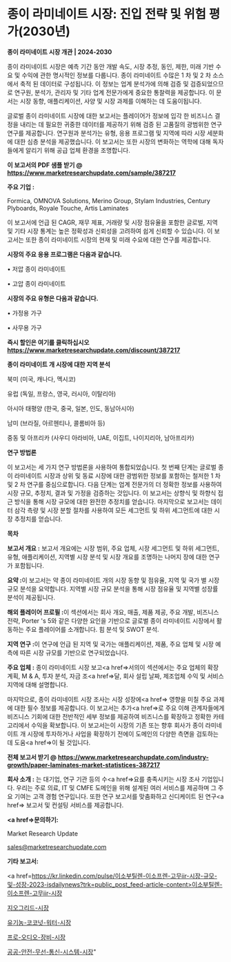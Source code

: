 # 종이 라미네이트 시장: 진입 전략 및 위험 평가(2030년)

<strong>종이 라미네이트 시장 개관 | 2024-2030</strong>

종이 라미네이트 시장은 예측 기간 동안 개발 속도, 시장 추정, 동인, 제한, 미래 기반 수요 및 수익에 관한 명시적인 정보를 다룹니다.  종이 라미네이트  수많은 1 차 및 2 차 소스에서 축적 된 데이터로 구성됩니다. 이 정보는 업계 분석가에 의해 검증 및 검증되었으므로 연구원, 분석가, 관리자 및 기타 업계 전문가에게 중요한 통찰력을 제공합니다. 이 문서는 시장 동향, 애플리케이션, 사양 및 시장 과제를 이해하는 데 도움이됩니다.

글로벌 종이 라미네이트 시장에 대한 보고서는 플레이어가 정보에 입각 한 비즈니스 결정을 내리는 데 필요한 귀중한 데이터를 제공하기 위해 검증 된 고품질의 광범위한 연구 연구를 제공합니다. 연구원과 분석가는 유형, 응용 프로그램 및 지역에 따라 시장 세분화에 대한 심층 분석을 제공했습니다. 이 보고서는 또한 시장의 변화하는 역학에 대해 독자들에게 알리기 위해 공급 업체 환경을 조명합니다.



<strong>이 보고서의 PDF 샘플 받기 @ <a href=https://www.marketresearchupdate.com/sample/387217>https://www.marketresearchupdate.com/sample/387217</a></strong>



<strong>주요 기업 :</strong>

Formica, OMNOVA Solutions, Merino Group, Stylam Industries, Century Plyboards, Royale Touche, Artis Laminates

이 보고서에 언급 된 CAGR, 재무 제표, 거래량 및 시장 점유율을 포함한 글로벌, 지역 및 기타 시장 통계는 높은 정확성과 신뢰성을 고려하여 쉽게 신뢰할 수 있습니다. 이 보고서는 또한 종이 라미네이트 시장의 현재 및 미래 수요에 대한 연구를 제공합니다.



<strong>시장의 주요 응용 프로그램은 다음과 같습니다.</strong>

• 저압 종이 라미네이트

• 고압 종이 라미네이트



<strong>시장의 주요 유형은 다음과 같습니다.</strong>

• 가정용 가구

• 사무용 가구



<strong>즉시 할인은 여기를 클릭하십시오 <a href=https://www.marketresearchupdate.com/discount/387217>https://www.marketresearchupdate.com/discount/387217</a></strong>



<strong>종이 라미네이트 개 시장에 대한 지역 분석</strong>

북미 (미국, 캐나다, 멕시코)

유럽 (독일, 프랑스, 영국, 러시아, 이탈리아)

아시아 태평양 (한국, 중국, 일본, 인도, 동남아시아)

남미 (브라질, 아르헨티나, 콜롬비아 등)

중동 및 아프리카 (사우디 아라비아, UAE, 이집트, 나이지리아, 남아프리카)



<strong>연구 방법론</strong>

이 보고서는 세 가지 연구 방법론을 사용하여 통합되었습니다. 첫 번째 단계는 글로벌 종이 라미네이트 시장과 상위 및 동료 시장에 대한 광범위한 정보를 포함하는 철저한 1 차 및 2 차 연구를 중심으로합니다. 다음 단계는 업계 전문가의 더 정확한 정보를 사용하여 시장 규모, 추정치, 결과 및 가정을 검증하는 것입니다. 이 보고서는 상향식 및 하향식 접근 방식을 통해 시장 규모에 대한 완전한 추정치를 얻습니다. 마지막으로 보고서는 데이터 삼각 측량 및 시장 분할 절차를 사용하여 모든 세그먼트 및 하위 세그먼트에 대한 시장 추정치를 얻습니다.



<strong>목차</strong>



<strong>보고서 개요 :</strong> 보고서 개요에는 시장 범위, 주요 업체, 시장 세그먼트 및 하위 세그먼트, 유형, 애플리케이션, 지역별 시장 분석 및 시장 개요를 조명하는 나머지 장에 대한 연구가 포함됩니다.



<strong>요약 :</strong>이 보고서는 약 종이 라미네이트 개의 시장 동향 및 점유율, 지역 및 국가 별 시장 규모 분석을 요약합니다. 지역별 시장 규모 분석을 통해 시장 점유율 및 지역별 성장률 분석이 제공됩니다.



<strong>해외 플레이어 프로필 :</strong>이 섹션에서는 회사 개요, 매출, 제품 제공, 주요 개발, 비즈니스 전략, Porter 's 5와 같은 다양한 요인을 기반으로 글로벌 종이 라미네이트 시장에서 활동하는 주요 플레이어를 소개합니다. 힘 분석 및 SWOT 분석.



<strong>지역 연구 :</strong>이 연구에 언급 된 지역 및 국가는 애플리케이션, 제품, 주요 업체 및 시장 예측에 따른 시장 규모를 기반으로 연구되었습니다.



<strong>주요 업체 :</strong> 종이 라미네이트 시장 보고<a href=>서의이 </a>섹션에서는 주요 업체의 확장 계획, M &amp; A, 투자 분석, 자금 조<a href=>달, 회</a>사 설립 날짜, 제조업체 수익 및 서비스 지역에 대해 설명합니다.


마지막으로, 종이 라미네이트 시장 조사는 시장 성장에<a href=> 영향을 미칠 </a>주요 과제에 대한 필수 정보를 제공합니다. 이 보고서는 추가<a href=>로 주</a>요 이해 관계자들에게 비즈니스 기회에 대한 전반적인 세부 정보를 제공하여 비즈니스를 확장하고 정확한 카테고리에서 수익을 확보합니다. 이 보고서는이 시장의 기존 또는 향후 회사가 종이 라미네이트 개 시장에 투자하거나 사업을 확장하기 전에이 도메인의 다양한 측면을 검토하는 데 도움<a href=>이 될 </a>것입니다.



<strong>전체 보고서 받기 @ <a href=https://www.marketresearchupdate.com/industry-growth/paper-laminates-market-statistices-387217>https://www.marketresearchupdate.com/industry-growth/paper-laminates-market-statistices-387217</a></strong>



<strong>회사 소개 :</strong>
는 대기업, 연구 기관 등의 수<a href=>요를</a> 충족시키는 시장 조사 기업입니다. 우리는 주로 의료, IT 및 CMFE 도메인을 위해 설계된 여러 서비스를 제공하며 그 주요 기여는 고객 경험 연구입니다. 또한 연구 보고서를 맞춤화하고 신디케이트 된 연구<a href=> 보고서</a> 및 컨설팅 서비스를 제공합니다.



<strong><a href=>문의하기:</a></strong>

Market Research Update

sales@marketresearchupdate.com



<strong>기타 보고서:</strong>

<a href=https://kr.linkedin.com/pulse/이소부틸렌-이소프렌-고무iir-시장-규모-및-성장-2023-isdailynews?trk=public_post_feed-article-content>이소부틸렌-이소프렌-고무iir-시장</a>

<a href=https://www.linkedin.com/pulse/지오그리드-시장-현재-및-미래-성장-2029-market-matrix-musings-analysis-z2tqf/>지오그리드-시장</a>

<a href=https://www.linkedin.com/pulse/유기농-코코넛-워터-시장-규모-및-성장-2023-survey-savvy-insights-360-analysis-wvy8f/>유기농-코코넛-워터-시장</a>

<a href=https://www.linkedin.com/pulse/프로-오디오-장비-시장-경쟁-분석-및-성장-잠재력-2029-trendsetters-talk-360-analysis-tjg9f/>프로-오디오-장비-시장</a>

<a href=https://www.linkedin.com/pulse/공공-안전-무선-통신-시스템-시장-세분화-연구-및-목표-고객2030년-c8rrc/>공공-안전-무선-통신-시스템-시장</a>"
